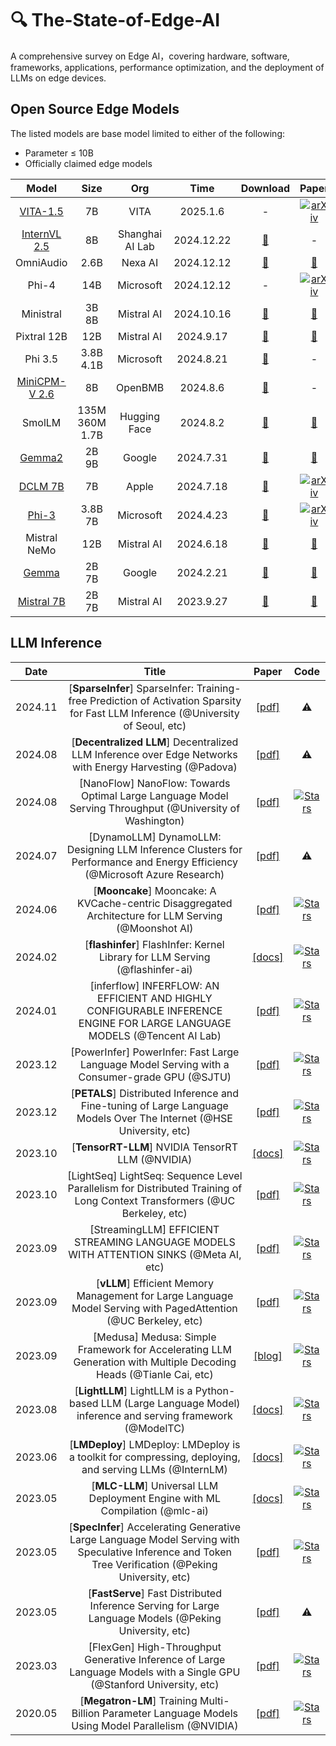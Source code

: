 # 🔍 The-State-of-Edge-AI 
A comprehensive survey on Edge AI，covering hardware, software, frameworks, applications, performance optimization, and the deployment of LLMs on edge devices.


## Open Source Edge Models

The listed models are base model limited to either of the following:
- Parameter ≤ 10B
- Officially claimed edge models



| Model           | Size | Org | Time  | Download | Paper |
|:-----------:|:--:|:--:|:-----------:|:---------------:|:---------------:|
| [VITA-1.5](https://github.com/VITA-MLLM/VITA) | 7B | VITA | 2025.1.6 | - | [![arXiv](https://img.shields.io/badge/arXiv-b31b1b.svg)](https://arxiv.org/pdf/2501.01957) |
| [InternVL 2.5](https://github.com/OpenGVLab/InternVL) | 8B | Shanghai AI Lab | 2024.12.22 | [🤗](https://huggingface.co/collections/OpenGVLab/internvl25-673e1019b66e2218f68d7c1c) | - | 
| OmniAudio | 2.6B | Nexa AI | 2024.12.12 | [🤗](https://huggingface.co/NexaAIDev/OmniAudio-2.6B) | [📖](https://nexa.ai/blogs/omniaudio-2.6b) | 
| Phi-4 | 14B | Microsoft | 2024.12.12 | - | [![arXiv](https://img.shields.io/badge/arXiv-b31b1b.svg)](https://arxiv.org/pdf/2412.08905) |
| Ministral | 3B 8B | Mistral AI | 2024.10.16 |  [🤗](https://huggingface.co/mistralai)| [📖](https://mistral.ai/news/ministraux/) |
| Pixtral 12B | 12B | Mistral AI | 2024.9.17 |  [🤗](https://huggingface.co/mistralai)| [📖](https://mistral.ai/news/pixtral-12b/) |
| Phi 3.5 | 3.8B 4.1B | Microsoft | 2024.8.21 | [🤗](https://huggingface.co/collections/microsoft/phi-3-6626e15e9585a200d2d761e3) | - | 
| [MiniCPM-V 2.6](https://github.com/OpenBMB/MiniCPM-V)  | 8B | OpenBMB | 2024.8.6 | [🤗](https://huggingface.co/openbmb/MiniCPM-V-2_6) | - |
| SmolLM | 135M 360M 1.7B | Hugging Face | 2024.8.2 | [🤗](https://huggingface.co/collections/HuggingFaceTB/smollm-6695016cad7167254ce15966) | [📖](https://huggingface.co/blog/smollm) |
| [Gemma2](https://github.com/google-deepmind/gemma) | 2B 9B | Google | 2024.7.31 | [🤗](https://huggingface.co/google/gemma-2-2b)|[📖](https://storage.googleapis.com/deepmind-media/gemma/gemma-2-report.pdf)|
| [DCLM 7B](https://github.com/mlfoundations/dclm) | 7B | Apple | 2024.7.18 | [🤗](https://huggingface.co/apple/DCLM-7B) | [![arXiv](https://img.shields.io/badge/arXiv-b31b1b.svg)](https://arxiv.org/abs/2406.11794) |
| [Phi-3](https://github.com/microsoft/Phi-3CookBook/blob/main/README.md) | 3.8B 7B | Microsoft | 2024.4.23 | [🤗](https://huggingface.co/collections/microsoft/phi-3-6626e15e9585a200d2d761e3) | [![arXiv](https://img.shields.io/badge/arXiv-b31b1b.svg)](https://arxiv.org/abs/2404.14219)|
| Mistral NeMo | 12B | Mistral AI | 2024.6.18 |  [🤗](https://huggingface.co/mistralai)| [📖](https://mistral.ai/news/mistral-nemo/) |
| [Gemma](https://github.com/google-deepmind/gemma) | 2B 7B | Google | 2024.2.21 |  [🤗](https://huggingface.co/collections/google/gemma-release-65d5efbccdbb8c4202ec078b)| [📖](https://storage.googleapis.com/deepmind-media/gemma/gemma-report.pdf) |
| [Mistral 7B](https://github.com/mistralai/mistral-inference) | 2B 7B | Mistral AI | 2023.9.27 |  [🤗](https://huggingface.co/mistralai)| [📖](https://mistral.ai/news/announcing-mistral-7b/) |

## LLM Inference 

|Date|Title|Paper|Code|
|:---:|:---:|:---:|:---:|
| 2024.11 | [**SparseInfer**] SparseInfer: Training-free Prediction of Activation Sparsity for Fast LLM Inference (@University of Seoul, etc) | [[pdf]](https://arxiv.org/pdf/2411.12692) | ⚠️ |
| 2024.08 | [**Decentralized LLM**] Decentralized LLM Inference over Edge Networks with Energy Harvesting (@Padova) | [[pdf]](https://arxiv.org/pdf/2408.15907) | ⚠️ |
| 2024.08 | [NanoFlow] NanoFlow: Towards Optimal Large Language Model Serving Throughput (@University of Washington) | [[pdf]](https://arxiv.org/pdf/2408.12757) | [![Stars](https://img.shields.io/github/stars/efeslab/Nanoflow.svg?style=social)](https://github.com/efeslab/Nanoflow) |
| 2024.07 | [DynamoLLM] DynamoLLM: Designing LLM Inference Clusters for Performance and Energy Efficiency (@Microsoft Azure Research) | [[pdf]](https://arxiv.org/pdf/2408.00741) | ⚠️ |
| 2024.06 | [**Mooncake**] Mooncake: A KVCache-centric Disaggregated Architecture for LLM Serving (@Moonshot AI) | [[pdf]](https://github.com/kvcache-ai/Mooncake/blob/main/Mooncake-v1.pdf) | [![Stars](https://img.shields.io/github/stars/kvcache-ai/Mooncake.svg?style=social)](https://github.com/kvcache-ai/Mooncake) |
| 2024.02 | [**flashinfer**] FlashInfer: Kernel Library for LLM Serving (@flashinfer-ai) | [[docs]](https://flashinfer.ai/2024/02/02/cascade-inference.html) | [![Stars](https://img.shields.io/github/stars/flashinfer-ai/flashinfer.svg?style=social)](https://github.com/flashinfer-ai/flashinfer) |
| 2024.01 | [inferflow] INFERFLOW: AN EFFICIENT AND HIGHLY CONFIGURABLE INFERENCE ENGINE FOR LARGE LANGUAGE MODELS (@Tencent AI Lab) | [[pdf]](https://arxiv.org/pdf/2401.08294.pdf) | [![Stars](https://img.shields.io/github/stars/inferflow/inferflow.svg?style=social)](https://github.com/inferflow/inferflow) |
| 2023.12 | [PowerInfer] PowerInfer: Fast Large Language Model Serving with a Consumer-grade GPU (@SJTU) | [[pdf]](https://ipads.se.sjtu.edu.cn/_media/publications/powerinfer-20231219.pdf) | [![Stars](https://img.shields.io/github/stars/SJTU-IPADS/PowerInfer.svg?style=social)](https://github.com/SJTU-IPADS/PowerInfer) |
| 2023.12 | [**PETALS**] Distributed Inference and Fine-tuning of Large Language Models Over The Internet (@HSE University, etc) | [[pdf]](https://arxiv.org/pdf/2312.08361.pdf) | [![Stars](https://img.shields.io/github/stars/bigscience-workshop/petals.svg?style=social)](https://github.com/bigscience-workshop/petals) |
| 2023.10 | [**TensorRT-LLM**] NVIDIA TensorRT LLM (@NVIDIA) | [[docs]](https://nvidia.github.io/TensorRT-LLM/) | [![Stars](https://img.shields.io/github/stars/NVIDIA/TensorRT-LLM.svg?style=social)](https://github.com/NVIDIA/TensorRT-LLM) |
| 2023.10 | [LightSeq] LightSeq: Sequence Level Parallelism for Distributed Training of Long Context Transformers (@UC Berkeley, etc) | [[pdf]](https://arxiv.org/pdf/2310.03294.pdf) | [![Stars](https://img.shields.io/github/stars/RulinShao/LightSeq.svg?style=social)](https://github.com/RulinShao/LightSeq) |
| 2023.09 | [StreamingLLM] EFFICIENT STREAMING LANGUAGE MODELS WITH ATTENTION SINKS (@Meta AI, etc) | [[pdf]](https://arxiv.org/pdf/2309.17453.pdf) | [![Stars](https://img.shields.io/github/stars/mit-han-lab/streaming-llm.svg?style=social)](https://github.com/mit-han-lab/streaming-llm) |
| 2023.09 | [**vLLM**] Efficient Memory Management for Large Language Model Serving with PagedAttention (@UC Berkeley, etc) | [[pdf]](https://arxiv.org/pdf/2309.06180.pdf) | [![Stars](https://img.shields.io/github/stars/vllm-project/vllm.svg?style=social)](https://github.com/vllm-project/vllm) |
| 2023.09 | [Medusa] Medusa: Simple Framework for Accelerating LLM Generation with Multiple Decoding Heads (@Tianle Cai, etc) | [[blog]](https://sites.google.com/view/medusa-llm) | [![Stars](https://img.shields.io/github/stars/FasterDecoding/Medusa.svg?style=social)](https://github.com/FasterDecoding/Medusa) |
| 2023.08 | [**LightLLM**] LightLLM is a Python-based LLM (Large Language Model) inference and serving framework (@ModelTC) | [[docs]](https://github.com/ModelTC/lightllm) | [![Stars](https://img.shields.io/github/stars/ModelTC/lightllm.svg?style=social)](https://github.com/ModelTC/lightllm) |
| 2023.06 | [**LMDeploy**] LMDeploy: LMDeploy is a toolkit for compressing, deploying, and serving LLMs (@InternLM) | [[docs]](https://lmdeploy.readthedocs.io/en/latest/) | [![Stars](https://img.shields.io/github/stars/InternLM/lmdeploy.svg?style=social)](https://github.com/InternLM/lmdeploy) |
| 2023.05 | [**MLC-LLM**] Universal LLM Deployment Engine with ML Compilation (@mlc-ai) | [[docs]](https://llm.mlc.ai/) | [![Stars](https://img.shields.io/github/stars/mlc-ai/mlc-llm.svg?style=social)](https://github.com/mlc-ai/mlc-llm) |
| 2023.05 | [**SpecInfer**] Accelerating Generative Large Language Model Serving with Speculative Inference and Token Tree Verification (@Peking University, etc) | [[pdf]](https://arxiv.org/pdf/2305.09781.pdf) | [![Stars](https://img.shields.io/github/stars/flexflow/FlexFlow.svg?style=social)](https://github.com/flexflow/FlexFlow/tree/inference) |
| 2023.05 | [**FastServe**] Fast Distributed Inference Serving for Large Language Models (@Peking University, etc) | [[pdf]](https://arxiv.org/pdf/2305.05920.pdf) | ⚠️ |
| 2023.03 | [FlexGen] High-Throughput Generative Inference of Large Language Models with a Single GPU (@Stanford University, etc) | [[pdf]](https://arxiv.org/pdf/2303.06865.pdf) | [![Stars](https://img.shields.io/github/stars/FMInference/FlexGen.svg?style=social)](https://github.com/FMInference/FlexGen) |
| 2020.05 | [**Megatron-LM**] Training Multi-Billion Parameter Language Models Using Model Parallelism (@NVIDIA) | [[pdf]](https://arxiv.org/pdf/1909.08053.pdf) | [![Stars](https://img.shields.io/github/stars/NVIDIA/Megatron-LM.svg?style=social)](https://github.com/NVIDIA/Megatron-LM) |
